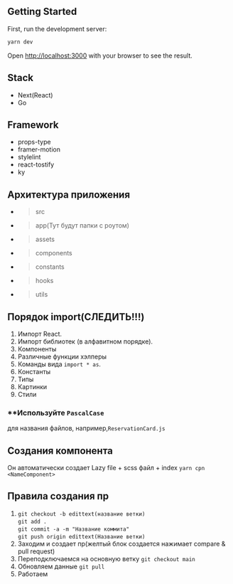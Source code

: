 ## Getting Started

First, run the development server:
```bash
yarn dev
```
Open [http://localhost:3000](http://localhost:3000) with your browser to see the result.

## Stack

* Next(React)
* Go
  
## Framework

* props-type
* framer-motion
* stylelint
* react-tostify
* ky

## Архитектура приложения

* > src
* > app(Тут будут папки с роутом)
* >assets
* >components
* >constants
* >hooks
* >utils


## Порядок import(СЛЕДИТЬ!!!)

1. Импорт React.
2. Импорт библиотек (в алфавитном порядке).
3. Компоненты
4. Различные функции хэлперы
5. Команды вида `import * as`.
6. Константы
7. Типы
8. Картинки
9. Стили



### **Используйте `PascalCase`
для названия файлов, например,`ReservationCard.js`

## Создания компонента
Он автоматически создает Lazy file + scss файл + index
``` yarn cpn <NameComponent> ```



## Правила создания пр
1. ```git checkout -b edittext(название ветки)```<br/>
```git add .``` <br/>
```git commit -a -m "Название коммита"```<br/>
```git push origin edittext(Название ветки)```
2. Заходим и создает пр(желтый блок создается нажимает compare & pull request)
3. Переподключаемся на основную ветку ```git checkout main```
4. Обновляем данные ```git pull```
5. Работаем
